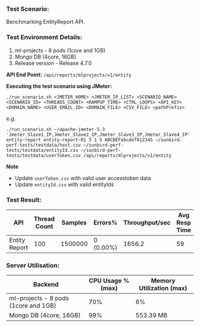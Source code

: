 ### Test Scenario:
Benchmarking EntityReport API.

### Test Environment Details:
1. ml-projects - 8 pods (1core and 1GB)
2. Mongo DB (4core, 16GB)
3. Release version - Release 4.7.0

**API End Point:** `/api/reports/mlprojects/v1/entity`

**Executing the test scenario using JMeter:**

```./run_scenario.sh <JMETER_HOME> <JMETER_IP_LIST> <SCENARIO_NAME> <SCENARIO_ID> <THREADS_COUNT> <RAMPUP_TIME> <CTRL_LOOPS> <API_KEY> <DOMAIN_NAME> <USER_EMAIL_ID> <DOMAIN_FILE> <CSV_FILE> <pathPrefix> ```

e.g.

```./run_scenario.sh ~/apache-jmeter-5.3 'Jmeter_Slave1_IP,Jmeter_Slave2_IP,Jmeter_Slave3_IP,Jmeter_Slave4_IP' entity-report entity-report-R1 5 1 5 ABCDEFabcdef012345 ~/sunbird-perf-tests/testdata/host.csv ~/sunbird-perf-tests/testdata/entityId.csv ~/sunbird-perf-tests/testdata/userToken.csv /api/reports/mlprojects/v1/entity```

**Note**
- Update `userToken.csv` with valid user accesstoken data
- Update `entityId.csv` with valid entityIds 

### Test Result:
| API           | Thread Count  | Samples  | Errors%   | Throughput/sec  |Avg Resp Time  |   95th pct  |  99th pct   |
| ------------- | ------------- | -------- | --------- | --------------- |---------------|-------------|-------------|
| Entity Report  | 100           |  1500000  | 0 (0.00%) | 1656.2        |     59     |   109     |	157.99|


### Server Utilisation:
| Backend          | CPU Usage %(max) | Memory Utilization (max) |
| ------------- | ------------- |------------- |
|ml-projects - 8 pods (1core and 1GB)|70%|6%|
|Mongo DB (4core, 16GB)| 99%|553.39 MB  |
